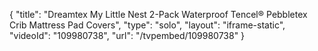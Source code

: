 {
    "title": "Dreamtex My Little Nest 2-Pack Waterproof Tencel&reg; Pebbletex Crib Mattress Pad Covers",
    "type": "solo",
    "layout": "iframe-static",
    "videoId": "109980738",
    "url": "\/tvpembed\/109980738"
}